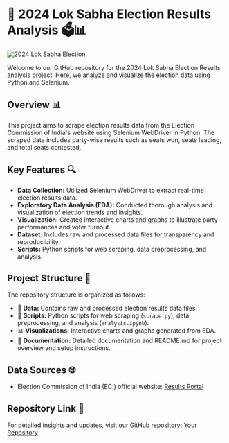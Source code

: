 # 🚀 2024 Lok Sabha Election Results Analysis 🗳️📊

![2024 Lok Sabha Election](https://www.google.com/url?sa=i&url=https%3A%2F%2Fwww.myeducationwire.com%2Flok-sabha-election-2024%2F&psig=AOvVaw0Ilfe-PeiOSBrYSFPSuFwK&ust=1719869316416000&source=images&cd=vfe&opi=89978449&ved=0CBQQjRxqFwoTCIje5NWihIcDFQAAAAAdAAAAABAJ)

Welcome to our GitHub repository for the 2024 Lok Sabha Election Results analysis project. Here, we analyze and visualize the election data using Python and Selenium.

## Overview 📊

This project aims to scrape election results data from the Election Commission of India's website using Selenium WebDriver in Python. The scraped data includes party-wise results such as seats won, seats leading, and total seats contested.

## Key Features 🔍

- **Data Collection:** Utilized Selenium WebDriver to extract real-time election results data.
- **Exploratory Data Analysis (EDA):** Conducted thorough analysis and visualization of election trends and insights.
- **Visualization:** Created interactive charts and graphs to illustrate party performances and voter turnout.
- **Dataset:** Includes raw and processed data files for transparency and reproducibility.
- **Scripts:** Python scripts for web scraping, data preprocessing, and analysis.

## Project Structure 📁

The repository structure is organized as follows:
- 📂 **Data:** Contains raw and processed election results data files.
- 🐍 **Scripts:** Python scripts for web scraping (`scrape.py`), data preprocessing, and analysis (`analysis.ipynb`).
- 📊 **Visualizations:** Interactive charts and graphs generated from EDA.
- 📝 **Documentation:** Detailed documentation and README.md for project overview and setup instructions.

## Data Sources 🌐

- Election Commission of India (ECI) official website: [Results Portal](https://results.eci.gov.in/PcResultGenJune2024/index.htm)

## Repository Link 🔗

For detailed insights and updates, visit our GitHub repository: [Your Repository](https://github.com/yourusername/your-repository)
